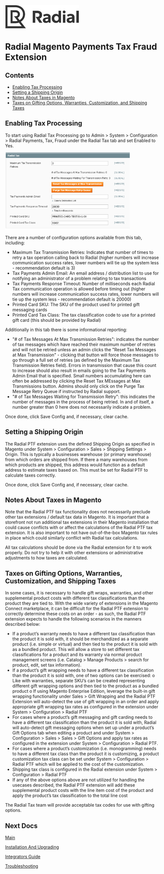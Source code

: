 [![Radial Logo](assets/radial_logo.png)](http://www.radial.com/)

# Radial Magento Payments Tax Fraud Extension 

## Contents
  * [Enabling Tax Processing](#enabling-tax-processing)
  * [Setting a Shipping Origin](#setting_a_shipping_origin)
  * [Notes About Taxes in Magento](#notes-about-taxes-in-magento)
  * [Taxes on Gifting Options, Warranties, Customization, and Shipping Taxes](taxes_on_gifting_options_warranties_customization_and_shipping_taxes) 

## Enabling Tax Processing

To start using Radial Tax Processing go to Admin > System > Configuration > Radial Payments, Tax, Fraud under the Radial Tax tab and set Enabled to Yes.

<img src="assets/tax_tab.png">

There are a number of configuration options available from this tab, including:

- Maximum Tax Transmission Retries: Indicates that number of times to retry a tax operation calling back to Radial (higher numbers will increase communication success rates, lower numbers will tie up the system less - recommendation default is 3)
- Tax Payments Admin Email: An email address / distribution list to use for notifying an administrator of a problem relating to tax transactions
- Tax Payments Response Timeout: Number of milliseconds each Radial Tax communication operation is allowed before timing out (higher numbers will increase communication success rates, lower numbers will tie up the system less - recommendation default is 20000)
- Printed Card SKU: The SKU of the product used for printed gift messaging cards
- Printed Card Tax Class: The tax classification code to use for a printed gift card (this should be provided by Radial)

Additionally in this tab there is some informational reporting:

 - "# of Tax Messages At Max Transmission Retries": indicates the number of tax messages which have reached their maximum number of retries and will not be retried unless an admin clicks the "Reset Tax Messages at Max Transmission" - clicking that button will force those messages to go through a full set of retries (as defined by the Maximum Tax Transmission Retries field).  Errors in transmission that cause this count to increase should also result in emails going to the Tax Payments Admin Email that is specified.  Small numbers accumulating here can often be addressed by clicking the Reset Tax MEssages at Max Transmissions button.  Admins should only click on the Purge Tax Message Retry Queue if instructed by Radial support.
 - "# of Tax Messages Waiting for Transmission Retry": this indicates the number of messages in the process of being retried.  In and of itself, a number greater than 0 here does not necessarily indicate a problem. 

Once done, click Save Config and, if necessary, clear cache.

## Setting a Shipping Origin

The Radial PTF extension uses the defined Shipping Origin as specified in Magento under System > Configuration > Sales > Shipping Settings > Origin.  This is typically a businesses warehouse (or primary warehouse) from which orders are shipped from.  If there a many warehouses from which products are shipped, this address would function as a default address to estimate taxes based on.   This must be set for Radial PTF to calculate taxes correctly.

Once done, click Save Config and, if necessary, clear cache.

## Notes About Taxes in Magento

Note that the Radial PTF tax functionality does not necessarily preclude other tax extensions / default tax data in Magento.  It is important that a storefront not run additional tax extensions in their Magento installation that could cause conflicts with or affect the calculations of the Radial PTF tax extension.  It is also important to not have out-of-the-box Magento tax rules in place which could similarly conflict with Radial tax calculations.

All tax calculations should be done via the Radial extension for it to work properly.  Do not try to help it with other extensions or administrative adjustments to how taxes are calculated.

## Taxes on Gifting Options, Warranties, Customization, and Shipping Taxes

In some cases, it is necessary to handle gift wraps, warranties, and other supplemental product costs with different tax classifications than the product they are tied to.  With the wide variety of extensions in the Magento Connect marketplace, it can be difficult for the Radial PTF extension to correctly determine these costs on an order - as such, the Radial PTF extension expects to handle the following scenarios in the manners described below:

-	If a product’s warranty needs to have a different tax classification than the product it is sold with, it should be merchandized as a separate product (i.e. simple or virtual) and then tied to the product it is sold with as a bundled product.  This will allow a store to set different tax classifications for a product and its warranty via normal product management screens (i.e. Catalog > Manage Products > search for product, edit, set tax information).
-	If a product’s gift wrapping needs to have a different tax classification than the product it is sold with, one of two options can be exercised:
o	Like with warranties, separate SKU’s can be created representing different gift wrapping options and then tied to the product as a bundled product
o	If using Magento Enterprise Edition, leverage the built-in gift wrapping functionality under Sales > Gift Wrapping and the Radial PTF Extension will auto-detect the use of gift wrapping in an order and apply appropriate gift wrapping tax rates as configured in the extension under System > Configuration > Radial PTF
-	For cases where a product’s gift messaging and gift carding needs to have a different tax classification than the product it is sold with, Radial will auto-detect gift messaging options when set up under a product’s Gift Options tab when editing a product and under System > Configuration > Sales > Sales > Gift Options and apply tax rates as configured in the extension under System > Configuration > Radial PTF.
-	For cases where a product’s customization (i.e. monogramming) needs to have a different tax class than the product it is customizing, a product customization tax class can be set under System > Configuration > Radial PTF which will be applied to the cost of the customization.
-	Shipping tax class is configured in the Radial extension under System > Configuration > Radial PTF
-	If any of the above options above are not utilized for handling the usecases described, the Radial PTF extension will add these supplemental product costs with the line item cost of the product and apply the product’s tax classification to the total line cost

The Radial Tax team will provide acceptable tax codes for use with gifting options.


## Next Docs

[Main](../README.md)

[Installation And Upgrading](INSTALL.md)

[Integrators Guide](SI.md)

[Troubleshooting](SUPPORT.md)
